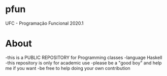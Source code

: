 # pfun
UFC - Programação Funcional 2020.1

# About

-this is a PUBLIC REPOSITORY for Programming classes
-language Haskell
-this repository is only for academic use
-please be a "good boy" and help me if you want
-be free to help doing your own contribution
